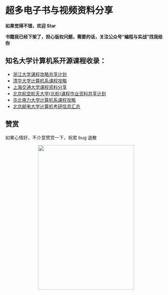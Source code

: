 # 超多电子书与视频资料分享  

**如果觉得不错，欢迎 Star**  

**书籍我已经下架了，担心版权问题，需要的话，关注公众号“编程与实战”找我给你**

## 知名大学计算机系开源课程收录：

- [浙江大学课程攻略共享计划](https://qsctech.github.io/zju-icicles/)  
- [清华大学计算机系课程攻略](https://rekcarc-tsc-uht.readthedocs.io/en/latest/)  
- [上海交通大学课程资料分享](https://github.com/kxxwz/SJTU-Courses)   
- [北京航空航天大学(北航)课程作业资料共享计划](https://github.com/TheBloodthirster/BUAA_Course_Sharing)  
- [华北电力大学计算机系课程攻略](https://github.com/IammyselfYBX/NCEPU_CS_course)  
- [北京邮电大学计算机考研信息汇总](https://ningzimu.github.io/See_you_in_BUPT/) 



## 赞赏

如果心情好，不介意赞赏一下，祝君 bug 退散
<div align=center>
<img src="https://github.com/tangtangcoding/C-C-/blob/main/6.jpg" width="300" height="450" />
</div>




